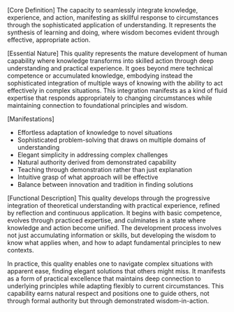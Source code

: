 [Core Definition]
The capacity to seamlessly integrate knowledge, experience, and action, manifesting as skillful response to circumstances through the sophisticated application of understanding. It represents the synthesis of learning and doing, where wisdom becomes evident through effective, appropriate action.

[Essential Nature]
This quality represents the mature development of human capability where knowledge transforms into skilled action through deep understanding and practical experience. It goes beyond mere technical competence or accumulated knowledge, embodying instead the sophisticated integration of multiple ways of knowing with the ability to act effectively in complex situations. This integration manifests as a kind of fluid expertise that responds appropriately to changing circumstances while maintaining connection to foundational principles and wisdom.

[Manifestations]
- Effortless adaptation of knowledge to novel situations
- Sophisticated problem-solving that draws on multiple domains of understanding
- Elegant simplicity in addressing complex challenges
- Natural authority derived from demonstrated capability
- Teaching through demonstration rather than just explanation
- Intuitive grasp of what approach will be effective
- Balance between innovation and tradition in finding solutions

[Functional Description]
This quality develops through the progressive integration of theoretical understanding with practical experience, refined by reflection and continuous application. It begins with basic competence, evolves through practiced expertise, and culminates in a state where knowledge and action become unified. The development process involves not just accumulating information or skills, but developing the wisdom to know what applies when, and how to adapt fundamental principles to new contexts.

In practice, this quality enables one to navigate complex situations with apparent ease, finding elegant solutions that others might miss. It manifests as a form of practical excellence that maintains deep connection to underlying principles while adapting flexibly to current circumstances. This capability earns natural respect and positions one to guide others, not through formal authority but through demonstrated wisdom-in-action.